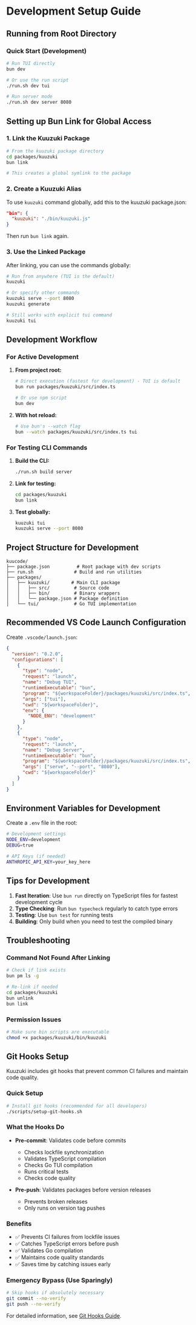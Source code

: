 # Development Setup Guide

## Running from Root Directory

### Quick Start (Development)
```bash
# Run TUI directly
bun dev

# Or use the run script
./run.sh dev tui

# Run server mode
./run.sh dev server 8080
```

## Setting up Bun Link for Global Access

### 1. Link the Kuuzuki Package
```bash
# From the kuuzuki package directory
cd packages/kuuzuki
bun link

# This creates a global symlink to the package
```

### 2. Create a Kuuzuki Alias
To use `kuuzuki` command globally, add this to the kuuzuki package.json:

```json
"bin": {
  "kuuzuki": "./bin/kuuzuki.js"
}
```

Then run `bun link` again.

### 3. Use the Linked Package
After linking, you can use the commands globally:

```bash
# Run from anywhere (TUI is the default)
kuuzuki

# Or specify other commands
kuuzuki serve --port 8080
kuuzuki generate

# Still works with explicit tui command
kuuzuki tui
```

## Development Workflow

### For Active Development
1. **From project root:**
   ```bash
   # Direct execution (fastest for development) - TUI is default
   bun run packages/kuuzuki/src/index.ts
   
   # Or use npm script
   bun dev
   ```

2. **With hot reload:**
   ```bash
   # Use bun's --watch flag
   bun --watch packages/kuuzuki/src/index.ts tui
   ```

### For Testing CLI Commands
1. **Build the CLI:**
   ```bash
   ./run.sh build server
   ```

2. **Link for testing:**
   ```bash
   cd packages/kuuzuki
   bun link
   ```

3. **Test globally:**
   ```bash
   kuuzuki tui
   kuuzuki serve --port 8080
   ```

## Project Structure for Development

```
kuucode/
├── package.json          # Root package with dev scripts
├── run.sh               # Build and run utilities
├── packages/
│   ├── kuuzuki/        # Main CLI package
│   │   ├── src/         # Source code
│   │   ├── bin/         # Binary wrappers
│   │   └── package.json # Package definition
│   └── tui/             # Go TUI implementation
```

## Recommended VS Code Launch Configuration

Create `.vscode/launch.json`:

```json
{
  "version": "0.2.0",
  "configurations": [
    {
      "type": "node",
      "request": "launch",
      "name": "Debug TUI",
      "runtimeExecutable": "bun",
      "program": "${workspaceFolder}/packages/kuuzuki/src/index.ts",
      "args": ["tui"],
      "cwd": "${workspaceFolder}",
      "env": {
        "NODE_ENV": "development"
      }
    },
    {
      "type": "node",
      "request": "launch",
      "name": "Debug Server",
      "runtimeExecutable": "bun",
      "program": "${workspaceFolder}/packages/kuuzuki/src/index.ts",
      "args": ["serve", "--port", "8080"],
      "cwd": "${workspaceFolder}"
    }
  ]
}
```

## Environment Variables for Development

Create a `.env` file in the root:

```bash
# Development settings
NODE_ENV=development
DEBUG=true

# API Keys (if needed)
ANTHROPIC_API_KEY=your_key_here
```

## Tips for Development

1. **Fast Iteration**: Use `bun run` directly on TypeScript files for fastest development cycle
2. **Type Checking**: Run `bun typecheck` regularly to catch type errors
3. **Testing**: Use `bun test` for running tests
4. **Building**: Only build when you need to test the compiled binary

## Troubleshooting

### Command Not Found After Linking
```bash
# Check if link exists
bun pm ls -g

# Re-link if needed
cd packages/kuuzuki
bun unlink
bun link
```

### Permission Issues
```bash
# Make sure bin scripts are executable
chmod +x packages/kuuzuki/bin/kuuzuki
```
## Git Hooks Setup

Kuuzuki includes git hooks that prevent common CI failures and maintain code quality.

### Quick Setup
```bash
# Install git hooks (recommended for all developers)
./scripts/setup-git-hooks.sh
```

### What the Hooks Do
- **Pre-commit**: Validates code before commits
  - Checks lockfile synchronization
  - Validates TypeScript compilation
  - Checks Go TUI compilation
  - Runs critical tests
  - Checks code quality

- **Pre-push**: Validates packages before version releases
  - Prevents broken releases
  - Only runs on version tag pushes

### Benefits
- ✅ Prevents CI failures from lockfile issues
- ✅ Catches TypeScript errors before push
- ✅ Validates Go compilation
- ✅ Maintains code quality standards
- ✅ Saves time by catching issues early

### Emergency Bypass (Use Sparingly)
```bash
# Skip hooks if absolutely necessary
git commit --no-verify
git push --no-verify
```

For detailed information, see [Git Hooks Guide](../development/GIT_HOOKS_GUIDE.md).
